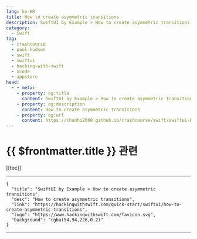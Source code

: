 ```yaml
---
lang: ko-KR
title: How to create asymmetric transitions
description: SwiftUI by Example > How to create asymmetric transitions
category:
  - Swift
tag: 
  - crashcourse
  - paul-hudson
  - swift
  - swiftui
  - hacking-with-swift
  - xcode
  - appstore
head:
  - - meta:
    - property: og:title
      content: SwiftUI by Example > How to create asymmetric transitions
    - property: og:description
      content: How to create asymmetric transitions
    - property: og:url
      content: https://chanhi2000.github.io/crashcourse/swift/swiftui-by-example/18-animation/how-to-create-asymmetric-transitions.html
---
```


# {{ $frontmatter.title }} 관련

[[toc]]

---

```component VPCard
{
  "title": "SwiftUI by Example > How to create asymmetric transitions",
  "desc": "How to create asymmetric transitions",
  "link": "https://hackingwithswift.com/quick-start/swiftui/how-to-create-asymmetric-transitions",
  "logo": "https://www.hackingwithswift.com/favicon.svg",
  "background": "rgba(54,94,226,0.2)"
}
```

---

<TagLinks />